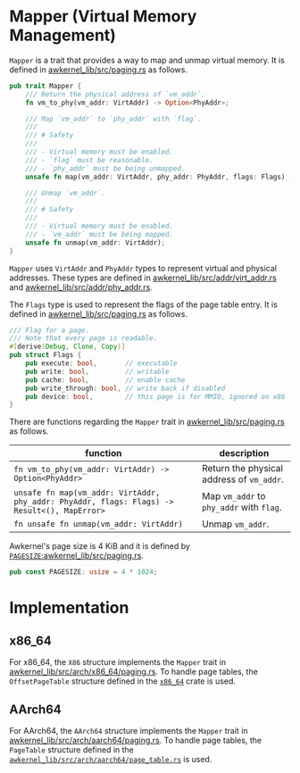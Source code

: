 # Mapper (Virtual Memory Management)

`Mapper` is a trait that provides a way to map and unmap virtual memory.
It is defined in [awkernel_lib/src/paging.rs](https://github.com/tier4/awkernel/blob/main/awkernel_lib/src/paging.rs) as follows.

```rust
pub trait Mapper {
    /// Return the physical address of `vm_addr`.
    fn vm_to_phy(vm_addr: VirtAddr) -> Option<PhyAddr>;

    /// Map `vm_addr` to `phy_addr` with `flag`.
    ///
    /// # Safety
    ///
    /// - Virtual memory must be enabled.
    /// - `flag` must be reasonable.
    /// - `phy_addr` must be being unmapped.
    unsafe fn map(vm_addr: VirtAddr, phy_addr: PhyAddr, flags: Flags) -> Result<(), MapError>;

    /// Unmap `vm_addr`.
    ///
    /// # Safety
    ///
    /// - Virtual memory must be enabled.
    /// - `vm_addr` must be being mapped.
    unsafe fn unmap(vm_addr: VirtAddr);
}
```

`Mapper` uses `VirtAddr` and `PhyAddr` types to represent virtual and physical addresses.
These types are defined in [awkernel_lib/src/addr/virt_addr.rs](https://github.com/tier4/awkernel/blob/main/awkernel_lib/src/addr/virt_addr.rs) and [awkernel_lib/src/addr/phy_addr.rs](https://github.com/tier4/awkernel/blob/main/awkernel_lib/src/addr/phy_addr.rs).

The `Flags` type is used to represent the flags of the page table entry.
It is defined in [awkernel_lib/src/paging.rs](https://github.com/tier4/awkernel/blob/main/awkernel_lib/src/paging.rs) as follows.

```rust
/// Flag for a page.
/// Note that every page is readable.
#[derive(Debug, Clone, Copy)]
pub struct Flags {
    pub execute: bool,       // executable
    pub write: bool,         // writable
    pub cache: bool,         // enable cache
    pub write_through: bool, // write back if disabled
    pub device: bool,        // this page is for MMIO, ignored on x86
}
```

There are functions regarding the `Mapper` trait in [awkernel_lib/src/paging.rs](https://github.com/tier4/awkernel/blob/main/awkernel_lib/src/paging.rs) as follows.

|  function             | description |
|-----------------------|-------------|
| `fn vm_to_phy(vm_addr: VirtAddr) -> Option<PhyAddr>` | Return the physical address of `vm_addr`. |
| `unsafe fn map(vm_addr: VirtAddr, phy_addr: PhyAddr, flags: Flags) -> Result<(), MapError>` | Map `vm_addr` to `phy_addr` with `flag`. |
| `fn unsafe fn unmap(vm_addr: VirtAddr)` | Unmap `vm_addr`. |

Awkernel's page size is 4 KiB and it is defined by [`PAGESIZE`:awkernel_lib/src/paging.rs](https://github.com/tier4/awkernel/blob/main/awkernel_lib/src/paging.rs).

```rust
pub const PAGESIZE: usize = 4 * 1024;
```

# Implementation

## x86_64

For x86_64, the `X86` structure implements the `Mapper` trait in [awkernel_lib/src/arch/x86_64/paging.rs](https://github.com/tier4/awkernel/blob/main/awkernel_lib/src/arch/x86_64/paging.rs).
To handle page tables, the `OffsetPageTable` structure defined in the [`x86_64`](https://docs.rs/x86_64/latest/x86_64/index.html) crate is used.


## AArch64

For AArch64, the `AArch64` structure implements the `Mapper` trait in [awkernel_lib/src/arch/aarch64/paging.rs](https://github.com/tier4/awkernel/blob/main/awkernel_lib/src/arch/aarch64/paging.rs).
To handle page tables, the `PageTable` structure defined in the [`awkernel_lib/src/arch/aarch64/page_table.rs`](https://github.com/tier4/awkernel/blob/main/awkernel_lib/src/arch/aarch64/page_table.rs) is used.
